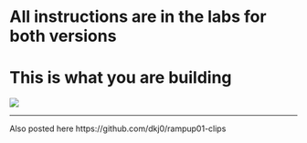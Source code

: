 # All instructions are in the labs for both versions

# This is what you are building

<img src="https://raw.githubusercontent.com/dkj0/rampup01-clips/master/blogimages/visio.png">

<hr>
Also posted here
https://github.com/dkj0/rampup01-clips


